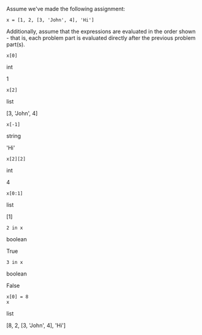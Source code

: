 Assume we've made the following assignment:

`x = [1, 2, [3, 'John', 4], 'Hi']`

Additionally, assume that the expressions are evaluated in the order shown - that is, each problem part is evaluated directly after the previous problem part(s).

`x[0]`

int

1

`x[2]`

list

[3, 'John', 4]

`x[-1]`

string

'Hi'

`x[2][2]`

int

4

`x[0:1]`

list

[1]

`2 in x`

boolean

True

`3 in x`

boolean

False

```
x[0] = 8
x
```

list

[8, 2, [3, 'John', 4], 'Hi']